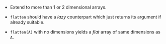   * Extend to more than 1 or 2 dimensional arrays.

* `flatten` should have a *lazy* counterpart which just returns its
  argument if already suitable.

* `flatten(A)` with no dimensions yields a *flat* array of same dimensions
  as `A`.

